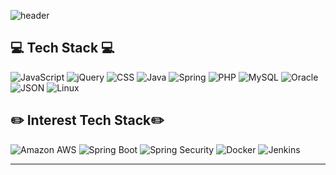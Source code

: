 ![header](https://capsule-render.vercel.app/api?type=rect&color=auto&height=300&section=header&text=Hello%20:D&fontSize=90)


## 💻 Tech Stack 💻
 ![JavaScript](https://img.shields.io/badge/JavaScript-F7DF1E?style=flat-square&logo=JavaScript&logoColor=black) ![jQuery](https://img.shields.io/badge/jQuery-0769AD?style=flat-square&logo=jQuery&logoColor=white) ![CSS](https://img.shields.io/badge/CSS3-1572B6?style=flat-square&logo=CSS3&logoColor=white) 
 ![Java](https://img.shields.io/badge/Java-FC4C02?style=flat-square&logo=Java&logoColor=white) ![Spring](https://img.shields.io/badge/Spring-6DB33F?style=flat-square&logo=Spring&logoColor=white) ![PHP](https://img.shields.io/badge/PHP-777BB4?style=flat-square&logo=PHP&logoColor=white) 
 ![MySQL](https://img.shields.io/badge/MySQL-4479A1?style=flat-square&logo=MySQL&logoColor=white) ![Oracle](https://img.shields.io/badge/Oracle-F80000?style=flat-square&logo=MySQL&logoColor=white) 
 ![JSON](https://img.shields.io/badge/JSON-000000?style=flat-square&logo=JSON&logoColor=white) ![Linux](https://img.shields.io/badge/Linux-FCC624?style=flat-square&logo=JSON&logoColor=black)
 
 ## ✏️ Interest Tech Stack✏️
 ![Amazon AWS](https://img.shields.io/badge/AWS-FF9900?style=flat-square&logo=amazonAWS&logoColor=white)  ![Spring Boot](https://img.shields.io/badge/SpringBoot-6DB33F?style=flat-square&logo=SpringBoot&logoColor=white) ![Spring Security](https://img.shields.io/badge/SpringSecurity-6DB33F?style=flat-square&logo=SpringSecurity&logoColor=white) ![Docker](https://img.shields.io/badge/Docker-2496ED?style=flat-square&logo=Docker&logoColor=white)  ![Jenkins](https://img.shields.io/badge/Jenkins-D24939?style=flat-square&logo=Jenkins&logoColor=white) 
 
-----------------------
 

 
<!--
**jiyekim-rebi/jiyekim-rebi** is a ✨ _special_ ✨ repository because its `README.md` (this file) appears on your GitHub profile.

Here are some ideas to get you started:

- 🔭 I’m currently working on ...
- 🌱 I’m currently learning ...
- 👯 I’m looking to collaborate on ...
- 🤔 I’m looking for help with ...
- 💬 Ask me about ...
- 📫 How to reach me: ...
- 😄 Pronouns: ...
- ⚡ Fun fact: ...
-->

